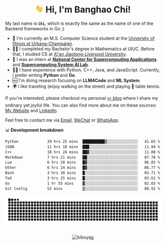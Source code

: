 <h1 align="center"><img src="assets/hi.gif" height="26" alt="wave"/> Hi, I'm Banghao Chi!</h1>

My last name is **`Chi`**, which is exactly the same as the name of one of the Backend frameworks in Go ;)

- 🏫 I'm currently an M.S. Computer Science student at the [University of Illinois at Urbana-Champaign](https://illinois.edu/).
- 👨‍🎓 I completed my Bachelor's degree in Mathematics at UIUC. Before that, I studied CS at [Xi'an Jiaotong-Liverpool University](https://www.xjtlu.edu.cn/en).
- 💼 I was an intern at **[National Center for Supercomputing Applications](https://www.ncsa.illinois.edu/)** and **[Supercomputing System AI Lab](https://supercomputing-system-ai-lab.github.io/)**.
- 👨‍💻 I have experience with Python, C++, Java, and JavaScript. Currently, I prefer writing **Python** and **Go**.
- 🆕 I'm doing research focusing on **LLM4Code** and **ML System**.
- 🌍 I like traveling (enjoy walking on the street) and playing 🏓 table tennis.

If you're interested, please checkout my personal [✏️ blog](https://banghao.live) where I share my ordinary yet joyful life. You can also find more about me on these sources: [My Website](https://biboyqg.github.io/) and [LinkedIn](https://www.linkedin.com/in/banghao-chi-550737276/).

Feel free to contact me via <a href="mailto:banghao2@illinois.edu">Email</a>, [WeChat](id:banghao1023) or [WhatsApp](+12173286124).

📊 **Development breakdown**

<!--START_SECTION:waka-->

```txt
Python             39 hrs 25 mins  ██████████▒░░░░░░░░░░░░░░   41.65 %
JSON               11 hrs 18 mins  ███░░░░░░░░░░░░░░░░░░░░░░   11.94 %
C++                10 hrs 24 mins  ██▓░░░░░░░░░░░░░░░░░░░░░░   11.00 %
Markdown           7 hrs 21 mins   ██░░░░░░░░░░░░░░░░░░░░░░░   07.78 %
Lua                6 hrs 28 mins   █▓░░░░░░░░░░░░░░░░░░░░░░░   06.85 %
Other              6 hrs 24 mins   █▓░░░░░░░░░░░░░░░░░░░░░░░   06.77 %
Bash               3 hrs 30 mins   █░░░░░░░░░░░░░░░░░░░░░░░░   03.71 %
TeX                3 hrs 25 mins   █░░░░░░░░░░░░░░░░░░░░░░░░   03.61 %
Go                 1 hr 55 mins    ▓░░░░░░░░░░░░░░░░░░░░░░░░   02.03 %
Git Config         52 mins         ▒░░░░░░░░░░░░░░░░░░░░░░░░   00.92 %
```

<!--END_SECTION:waka-->

<picture>
  <source media="(prefers-color-scheme: dark)" srcset="https://raw.githubusercontent.com/BiboyQG/BiboyQG/output/github-contribution-grid-snake-dark.svg">
  <source media="(prefers-color-scheme: light)" srcset="https://raw.githubusercontent.com/BiboyQG/BiboyQG/output/github-contribution-grid-snake.svg">
  <img alt="github contribution grid snake animation" src="https://raw.githubusercontent.com/BiboyQG/BiboyQG/output/github-contribution-grid-snake.svg">
</picture>

<br>

<p align="center"><img src="https://komarev.com/ghpvc/?username=biboyqg&label=Profile%20views&color=0e75b6&style=flat" alt="biboyqg" /> </p>

</div>
